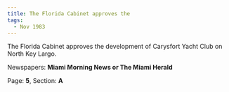 ```yaml
---  
title: The Florida Cabinet approves the  
tags:  
  - Nov 1983  
---  
```

  
The Florida Cabinet approves the development of Carysfort Yacht Club on North Key Largo.  
  
Newspapers: **Miami Morning News or The Miami Herald**  
  
Page: **5**, Section: **A** 
